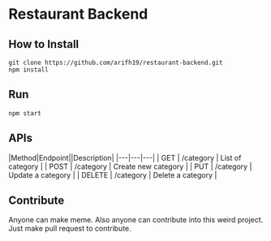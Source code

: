 # Restaurant Backend

## How to Install
```
git clone https://github.com/arifh19/restaurant-backend.git
npm install
```

## Run
```
npm start
```


## APIs
|Method|Endpoint||Description|
|---|---|---|
| GET | /category | List of category  |
| POST | /category | Create new category  |
| PUT | /category | Update a category  |
| DELETE | /category | Delete a category  |


## Contribute
Anyone can make meme. Also anyone can contribute into this weird project. Just make pull request to contribute. 
